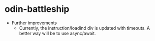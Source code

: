 # odin-battleship
- Further improvements
  - Currently, the instruction/loadind div is updated with timeouts. A better way will be to use async/await.
